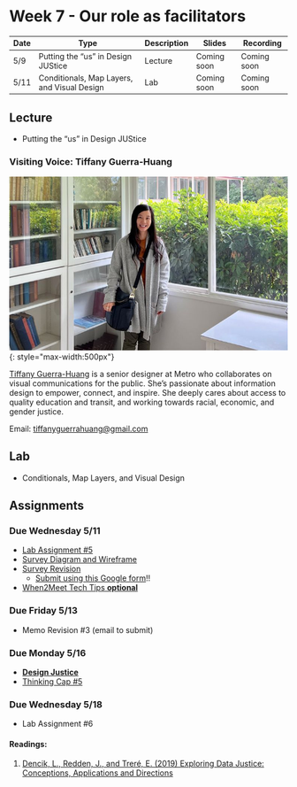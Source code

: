 # Week 7 - Our role as facilitators

Date|Type|Description|Slides|Recording|
|---|----|-----------|------|---------|
|5/9|Putting the “us” in Design JUStice|Lecture|Coming soon|Coming soon|
|5/11|Conditionals, Map Layers, and Visual Design|Lab|Coming soon|Coming soon|

## Lecture

- Putting the “us” in Design JUStice
<!-- - [Putting the “us” in Design JUStice](./Materials/AA191_S_W7_Lecture_7.pdf) -->


### Visiting Voice: Tiffany Guerra-Huang

![../media/tiffany-guerra-huang.jpg](../media/tiffany-guerra-huang.jpg){: style="max-width:500px"}

[Tiffany Guerra-Huang](https://tiffanyguerrahuang.com/) is a senior designer at Metro who collaborates on visual communications for the public. She’s passionate about information design to empower, connect, and inspire. She deeply cares about access to quality education and transit, and working towards racial, economic, and gender justice.

Email: [tiffanyguerrahuang@gmail.com](mailto:tiffanyguerrahuang@gmail.com)

## Lab

- Conditionals, Map Layers, and Visual Design
<!-- - [Conditionals, Map Layers, and Visual Design](../labs/week7/index.md) -->

## Assignments

### Due Wednesday 5/11

- [Lab Assignment #5](../assignments/week6/lab_assignment.md)
- [Survey Diagram and Wireframe](../assignments/week6/group_assignment.md)
- [Survey Revision](../assignments/week4/group_assignment.md)
  - [Submit using this Google form](https://forms.gle/8TU2Hj8o6J7UYjZ7A)!!
- [When2Meet Tech Tips **optional**](https://www.when2meet.com/?15574964-GBXOq)

### Due Friday 5/13

- Memo Revision #3 (email to submit)

### Due Monday 5/16

- [**Design Justice**](../assignments/week7/reading.md)
- [Thinking Cap #5](../assignments/week7/thinking_cap.md)

### Due Wednesday 5/18

- Lab Assignment #6

#### Readings:
1. [Dencik, L., Redden, J., and Treré, E. (2019) Exploring Data Justice: Conceptions, Applications and Directions](../materials/readings/DataJustice.pdf)